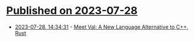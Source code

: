 # [Published on 2023-07-28](index.md)

* [2023-07-28, 14:34:31](https://lobste.rs/s/eucahf/meet_val_new_language_alternative_c_rust) - [Meet Val: A New Language Alternative to C++, Rust](https://thenewstack.io/meet-val-a-new-language-alternative-to-c-rust/)
